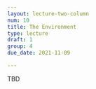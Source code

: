 ```yaml
---
layout: lecture-two-column
num: 10
title: The Environment
type: lecture
draft: 1
group: 4
due_date: 2021-11-09

---
```

TBD